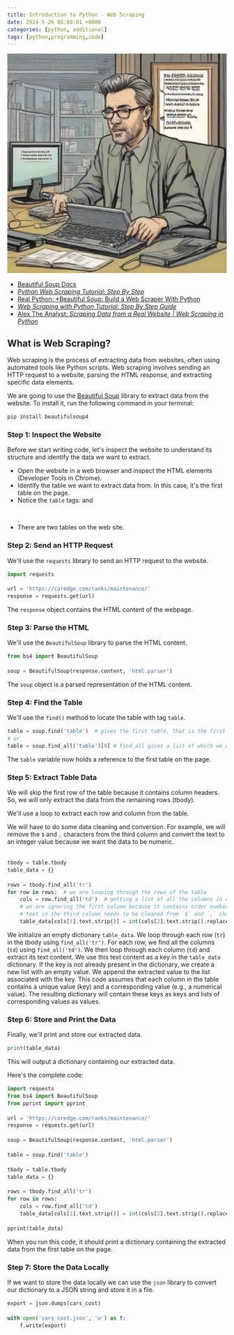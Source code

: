 ```yaml
---
title: Introduction to Python - Web Scraping
date: 2024-5-26 05:00:01 +0000
categories: [python, additional]
tags: [python,programming,code]
---
```


![Web Scraping](../assets/img/webscrapingai.jpeg)


- [Beautiful Soup Docs](https://www.crummy.com/software/BeautifulSoup/bs4/doc/)
- [*Python Web Scraping Tutorial: Step By Step*](https://oxylabs.io/blog/python-web-scraping)
- [Real Python: *Beautiful Soup: Build a Web Scraper With Python](https://realpython.com/beautiful-soup-web-scraper-python/)
- [*Web Scraping with Python Tutorial: Step By Step Guide*](https://nanonets.com/blog/web-scraping-with-python-tutorial/)
- [Alex The Analyst: *Scraping Data from a Real Website | Web Scraping in Python*](https://youtu.be/8dTpNajxaH0)

## **What is Web Scraping?**

Web scraping is the process of extracting data from websites, often using automated tools like Python scripts. Web scraping involves sending an HTTP request to a website, parsing the HTML response, and extracting specific data elements.

We are going to use the [Beautiful Soup](https://www.crummy.com/software/BeautifulSoup/bs4/doc/) library to extract data from the website. To install it, run the following command in your terminal:

```bash
pip install beautifulsoup4
```

### **Step 1: Inspect the Website**

Before we start writing code, let's inspect the website to understand its structure and identify the data we want to extract.

* Open the website in a web browser and inspect the HTML elements (Developer Tools in Chrome).
* Identify the table we want to extract data from. In this case, it's the first table on the page.
* Notice the `table` tags: <table> and </table>.
* There are two tables on the web site.

### **Step 2: Send an HTTP Request**

We'll use the `requests` library to send an HTTP request to the website.
```python
import requests

url = 'https://caredge.com/ranks/maintenance/'
response = requests.get(url)
```
The `response` object contains the HTML content of the webpage.

### **Step 3: Parse the HTML**

We'll use the `BeautifulSoup` library to parse the HTML content.
```python
from bs4 import BeautifulSoup

soup = BeautifulSoup(response.content, 'html.parser')
```
The `soup` object is a parsed representation of the HTML content.

### **Step 4: Find the Table**

We'll use the `find()` method to locate the table with tag `table`.
```python
table = soup.find('table')  # gives the first table, that is the first element with the tag 'table' ib the page
# or
table = soup.find_all('table')[0] # find_all gives a list of which we want the first element
```
The `table` variable now holds a reference to the first table on the page.

### **Step 5: Extract Table Data**

We will skip the first row of the table because it contains column headers. So, we will only extract the data from the remaining rows (tbody).

We'll use a loop to extract each row and column from the table.

We will have to do some data cleaning and conversion. For example, we will remove the `$` and `,` characters from the third column and convert the text to an integer value because we want the data to be numeric.

```python

tbody = table.tbody
table_data = {}

rows = tbody.find_all('tr')
for row in rows:  # we are looping through the rows of the table
    cols = row.find_all('td')  # getting a list of all the columns in each row
    # we are ignoring the first column because it contains order numbers, then we are extracting the second column and using that as a key of the dictionary
    # text in the third column needs to be cleaned from `$` and `,` characters and converting it from the text to an integer value
    table_data[cols[1].text.strip()] = int(cols[2].text.strip().replace('$', '').replace(',', ''))

```
We initialize an empty dictionary `table_data`. We loop through each row (`tr`) in the tbody using `find_all('tr')`.
For each row, we find all the columns (`td`) using `find_all('td')`.
We then loop through each column (`td`) and extract its text content.
We use this text content as a key in the `table_data` dictionary. If the key is not already present in the dictionary, we create a new list with an empty value.
We append the extracted value to the list associated with the key.
This code assumes that each column in the table contains a unique value (key) and a corresponding value (e.g., a numerical value). The resulting dictionary will contain these keys as keys and lists of corresponding values as values.

### **Step 6: Store and Print the Data**

Finally, we'll print and store our extracted data.
```python
print(table_data)
```
This will output a dictionary containing our extracted data.

Here's the complete code:
```python
import requests
from bs4 import BeautifulSoup
from pprint import pprint

url = 'https://caredge.com/ranks/maintenance/'
response = requests.get(url)

soup = BeautifulSoup(response.content, 'html.parser')

table = soup.find('table')

tbody = table.tbody
table_data = {}

rows = tbody.find_all('tr')
for row in rows:
    cols = row.find_all('td')  
    table_data[cols[1].text.strip()] = int(cols[2].text.strip().replace('$', '').replace(',', ''))

pprint(table_data)
```
When you run this code, it should print a dictionary containing the extracted data from the first table on the page.

### **Step 7: Store the Data Locally**

If we want to store the data locally we can use the `json` library to convert our dictionary to a JSON string and store it in a file.

```python
export = json.dumps(cars_cost)

with open('cars_cost.json', 'w') as f:
    f.write(export)
```
